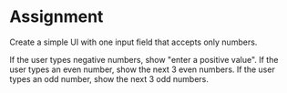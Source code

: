 # Assignment
Create a simple UI with one input field that accepts only numbers.

If the user types negative numbers, show "enter a positive value".
If the user types an even number, show the next 3 even numbers.
If the user types an odd number, show the next 3 odd numbers.

